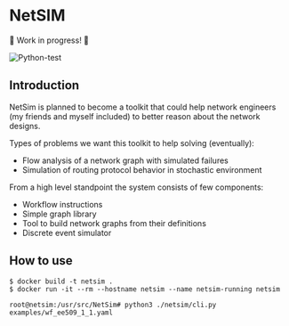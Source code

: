 # NetSIM

🚧 Work in progress! 🚧

![Python-test](https://github.com/networmix/NetSim/workflows/Python-test/badge.svg?branch=main) 

## Introduction
NetSim is planned to become a toolkit that could help network engineers (my friends and myself included) to better reason about the network designs.

Types of problems we want this toolkit to help solving (eventually):
* Flow analysis of a network graph with simulated failures
* Simulation of routing protocol behavior in stochastic environment

From a high level standpoint the system consists of few components:
* Workflow instructions
* Simple graph library
* Tool to build network graphs from their definitions
* Discrete event simulator

## How to use
```
$ docker build -t netsim .
$ docker run -it --rm --hostname netsim --name netsim-running netsim

root@netsim:/usr/src/NetSim# python3 ./netsim/cli.py examples/wf_ee509_1_1.yaml
```
